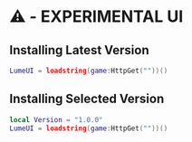 # ⚠️ - EXPERIMENTAL UI

## Installing Latest Version
```lua
LumeUI = loadstring(game:HttpGet(""))()
```

## Installing Selected Version
```lua
local Version = "1.0.0"
LumeUI = loadstring(game:HttpGet(""))()
```
